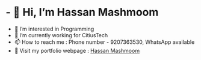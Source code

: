 # - 👋 Hi, I’m Hassan Mashmoom
- 👀 I’m interested in Programming
- 🌱 I’m currently working for CitiusTech
- 📫 How to reach me : Phone number - 9207363530, WhatsApp available
- 📜 Visit my portfolio webpage : [Hassan Mashmoom](https://hassanmash.me/)

<!---
hassanmash/hassanmash is a ✨ special ✨ repository because its `README.md` (this file) appears on your GitHub profile.
You can click the Preview link to take a look at your changes.
--->
